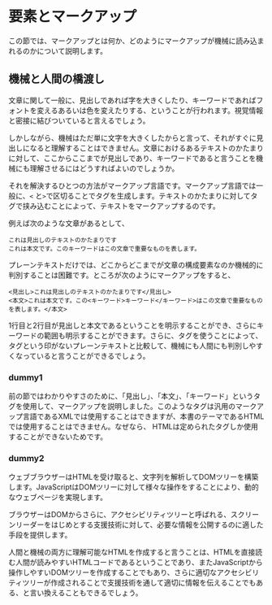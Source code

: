 <!---->
# 要素とマークアップ
<!-- 要素とは何か、マークアップとは何か。HTML、DOMツリー、アクセシビリティツリーなどの話。Markdownとの対比なども。
 ※IDLの話は仕様の読み方のところで扱う想定。-->
この節では、マークアップとは何か、どのようにマークアップが機械に読み込まれるのかについて説明します。
 
## 機械と人間の橋渡し
文章に関して一般に、見出しであれば字を大きくしたり、キーワードであればフォントを変えるあるいは色を変えたりする、ということが行われます。視覚情報と密接に結びついていると言えるでしょう。

しかしながら、機械はただ単に文字を大きくしたからと言って、それがすぐに見出しになると理解することはできません。文章におけるあるテキストのかたまりに対して、ここからここまでが見出しであり、キーワードであると言うことを機械にも理解させるにはどうすればよいのでしょうか。

それを解決するひとつの方法がマークアップ言語です。マークアップ言語では一般に、`<` と`>`で区切ることでタグを生成します。テキストのかたまりに対してタグで挟み込むことによって、テキストをマークアップするのです。

例えば次のような文章があるとして、
```
これは見出しのテキストのかたまりです
これは本文です。このキーワードはこの文章で重要なものを表します。
```
プレーンテキストだけでは、どこからどこまでが文章の構成要素なのか機械的に判別することは困難です。ところが次のようにマークアップをすると、

```
<見出し>これは見出しのテキストのかたまりです</見出し>
<本文>これは本文です。この<キーワード>キーワード</キーワード>はこの文章で重要なものを表します。</本文>
```
1行目と2行目が見出しと本文であるということを明示することができ、さらにキーワードの範囲も明示することができます。さらに、タグを使うことによって、タグという印がないプレーンテキストと比較して、機械にも人間にも判別しやすくなっていると言うことができるでしょう。

### dummy1
前の節ではわかりやすさのために、「見出し」、「本文」、「キーワード」というタグを使用して、マークアップを説明しました。このようなタグは汎用のマークアップ言語であるXMLでは使用することはできますが、本書のテーマであるHTMLでは使用することはできません。なぜなら、 HTMLは定められたタグしか使用することができないためです。

### dummy2
ウェブブラウザーはHTMLを受け取ると、文字列を解析してDOMツリーを構築します。JavaScriptはDOMツリーに対して様々な操作をすることにより、動的なウェブページを実現します。

<!--
https://www.html5rocks.com/ja/tutorials/internals/howbrowserswork/
-->

ブラウザーはDOMからさらに、アクセシビリティツリーと呼ばれる、スクリーンリーダーをはじめとする支援技術に対して、必要な情報を公開するのに適した手段を提供します。
<!--
https://developer.mozilla.org/ja/docs/Tools/Accessibility_inspector
https://developers.google.com/web/fundamentals/accessibility/semantics-builtin/the-accessibility-tree?hl=ja
-->

人間と機械の両方に理解可能なHTMLを作成すると言うことは、HTMLを直接読む人間が読みやすいHTMLコードであるということであり、またJavaScriptから操作しやすいDOMツリーを作成することでもあり、さらに適切なアクセシビリティツリーが作成されることで支援技術を通して適切に情報を伝えることでもある、と言い換えることもできるでしょう。
